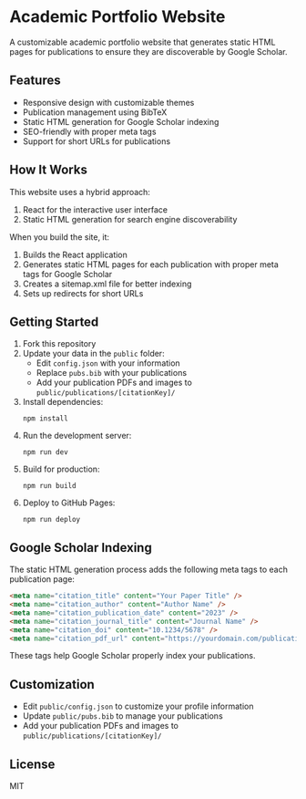 # Academic Portfolio Website

A customizable academic portfolio website that generates static HTML pages for publications to ensure they are discoverable by Google Scholar.

## Features

- Responsive design with customizable themes
- Publication management using BibTeX
- Static HTML generation for Google Scholar indexing
- SEO-friendly with proper meta tags
- Support for short URLs for publications

## How It Works

This website uses a hybrid approach:

1. React for the interactive user interface
2. Static HTML generation for search engine discoverability

When you build the site, it:

1. Builds the React application
2. Generates static HTML pages for each publication with proper meta tags for Google Scholar
3. Creates a sitemap.xml file for better indexing
4. Sets up redirects for short URLs

## Getting Started

1. Fork this repository
2. Update your data in the `public` folder:
   - Edit `config.json` with your information
   - Replace `pubs.bib` with your publications
   - Add your publication PDFs and images to `public/publications/[citationKey]/`
3. Install dependencies:
   ```
   npm install
   ```
4. Run the development server:
   ```
   npm run dev
   ```
5. Build for production:
   ```
   npm run build
   ```
6. Deploy to GitHub Pages:
   ```
   npm run deploy
   ```

## Google Scholar Indexing

The static HTML generation process adds the following meta tags to each publication page:

```html
<meta name="citation_title" content="Your Paper Title" />
<meta name="citation_author" content="Author Name" />
<meta name="citation_publication_date" content="2023" />
<meta name="citation_journal_title" content="Journal Name" />
<meta name="citation_doi" content="10.1234/5678" />
<meta name="citation_pdf_url" content="https://yourdomain.com/publications/paperID/paper.pdf" />
```

These tags help Google Scholar properly index your publications.

## Customization

- Edit `public/config.json` to customize your profile information
- Update `public/pubs.bib` to manage your publications
- Add your publication PDFs and images to `public/publications/[citationKey]/`

## License

MIT
